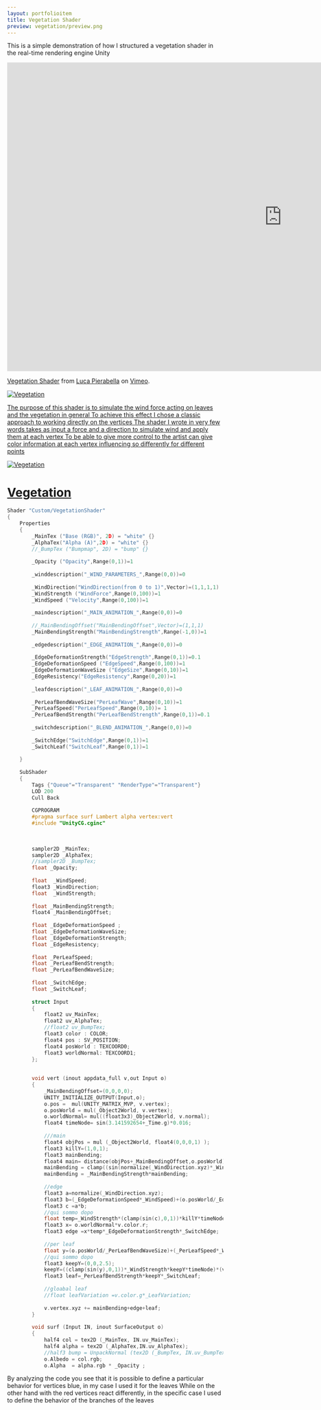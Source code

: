 ```yaml
---
layout: portfolioitem
title: Vegetation Shader
preview: vegetation/preview.png
---
```

This is a simple demonstration of how I structured a vegetation shader in the real-time rendering engine Unity
<!--more-->
<iframe src="https://player.vimeo.com/video/118272044" width="1280" height="720" frameborder="0" webkitallowfullscreen mozallowfullscreen allowfullscreen></iframe>
<p><a href="https://vimeo.com/118272044">Vegetation Shader</a> from <a href="https://vimeo.com/user1489637">Luca Pierabella</a> on <a href="https://vimeo.com">Vimeo</a>.</p>

<a href="{{ site.baseurl }}/assets/portfolio/vegetation/vegetationInspector.jpg"><img src="{{ site.baseurl }}/assets/portfolio/vegetation/vegetationInspector.jpg" alt="Vegetation" style="width: auto;"/>

The purpose of this shader is to simulate the wind force acting on leaves and the vegetation in general
To achieve this effect I chose a classic approach to working directly on the vertices
The shader I wrote in very few words takes as input a force and a direction to simulate wind and apply them at each vertex
To be able to give more control to the artist can give color information at each vertex influencing so differently for different points

<a href="{{ site.baseurl }}/assets/portfolio/vegetation/vertexcolor.jpg"><img src="{{ site.baseurl }}/assets/portfolio/vegetation/vertexcolor.jpg" alt="Vegetation" style="width: auto;"/>

# Vegetation 

```C  
Shader "Custom/VegetationShader"
{
    Properties
    {
        _MainTex ("Base (RGB)", 2D) = "white" {}
        _AlphaTex("Alpha (A)",2D) = "white" {}
        //_BumpTex ("Bumpmap", 2D) = "bump" {}
       
        _Opacity ("Opacity",Range(0,1))=1
       
        _winddescription("_WIND_PARAMETERS_",Range(0,0))=0
       
        _WindDirection("WindDirection(from 0 to 1)",Vector)=(1,1,1,1)
        _WindStrength ("WindForce",Range(0,100))=1
        _WindSpeed ("Velocity",Range(0,100))=1
       
        _maindescription("_MAIN_ANIMATION_",Range(0,0))=0
       
        //_MainBendingOffset("MainBendingOffset",Vector)=(1,1,1)
        _MainBendingStrength("MainBendingStrength",Range(-1,0))=1
       
        _edgedescription("_EDGE_ANIMATION_",Range(0,0))=0
 
        _EdgeDeformationStrength("EdgeStrength",Range(0,1))=0.1
        _EdgeDeformationSpeed ("EdgeSpeed",Range(0,100))=1
        _EdgeDeformationWaveSize ("EdgeSize",Range(0,10))=1
        _EdgeResistency("EdgeResistency",Range(0,20))=1
       
        _leafdescription("_LEAF_ANIMATION_",Range(0,0))=0
 
        _PerLeafBendWaveSize("PerLeafWave",Range(0,10))=1
        _PerLeafSpeed("PerLeafSpeed",Range(0,10))= 1
        _PerLeafBendStrength("PerLeafBendStrength",Range(0,1))=0.1
       
        _switchdescription("_BLEND_ANIMATION_",Range(0,0))=0
 
        _SwitchEdge("SwitchEdge",Range(0,1))=1
        _SwitchLeaf("SwitchLeaf",Range(0,1))=1
       
    }
   
    SubShader
    {
        Tags {"Queue"="Transparent" "RenderType"="Transparent"}
        LOD 200
        Cull Back
       
        CGPROGRAM
        #pragma surface surf Lambert alpha vertex:vert
        #include "UnityCG.cginc"
       
       
 
        sampler2D _MainTex;
        sampler2D _AlphaTex;
        //sampler2D _BumpTex;
        float _Opacity;
       
        float  _WindSpeed;
        float3 _WindDirection;
        float  _WindStrength;
       
        float _MainBendingStrength;
        float4 _MainBendingOffset;
       
        float _EdgeDeformationSpeed ;
        float _EdgeDeformationWaveSize;
        float _EdgeDeformationStrength;
        float _EdgeResistency;
 
        float _PerLeafSpeed;
        float _PerLeafBendStrength;
        float _PerLeafBendWaveSize;
 
        float _SwitchEdge;
        float _SwitchLeaf;
       
        struct Input
        {      
            float2 uv_MainTex;
            float2 uv_AlphaTex;
            //float2 uv_BumpTex;
            float3 color : COLOR;
            float4 pos : SV_POSITION;
            float4 posWorld : TEXCOORD0;
            float3 worldNormal: TEXCOORD1;
        };
 
       
        void vert (inout appdata_full v,out Input o)
        {
            _MainBendingOffset=(0,0,0,0);
            UNITY_INITIALIZE_OUTPUT(Input,o);
            o.pos =  mul(UNITY_MATRIX_MVP, v.vertex);
            o.posWorld = mul(_Object2World, v.vertex);
            o.worldNormal= mul((float3x3)_Object2World, v.normal);
            float4 timeNode= sin(3.141592654+_Time.g)*0.016;
             
            ///main
            float4 objPos = mul (_Object2World, float4(0,0,0,1) );
            float3 killY=(1,0,1);
            float3 mainBending;
            float4 main= distance(objPos+_MainBendingOffset,o.posWorld)/256;
            mainBending = clamp((sin(normalize(_WindDirection.xyz)*_WindSpeed *timeNode)),0,1)*_WindStrength*killY*main*v.texcoord.y;
            mainBending = _MainBendingStrength*mainBending;
           
            //edge
            float3 a=normalize(_WindDirection.xyz);
            float3 b=(_EdgeDeformationSpeed*_WindSpeed)+(o.posWorld/_EdgeDeformationWaveSize);
            float3 c =a*b;
            //qui sommo dopo
            float temp=_WindStrength*(clamp(sin(c),0,1))*killY*timeNode;
            float3 x= o.worldNormal*v.color.r;
            float3 edge =x*temp*_EdgeDeformationStrength*_SwitchEdge;
 
            //per leaf
            float y=(o.posWorld/_PerLeafBendWaveSize)+(_PerLeafSpeed*_WindSpeed);
            //qui sommo dopo
            float3 keepY=(0,0,2.5);
            keepY=((clamp(sin(y),0,1))*_WindStrength*keepY*timeNode)*(v.color.b);
            float3 leaf=_PerLeafBendStrength*keepY*_SwitchLeaf;
 
            //gloabal leaf
            //float leafVariation =v.color.g*_LeafVariation;
 
            v.vertex.xyz += mainBending+edge+leaf;
        }
 
        void surf (Input IN, inout SurfaceOutput o)
        {
            half4 col = tex2D (_MainTex, IN.uv_MainTex);
            half4 alpha = tex2D (_AlphaTex,IN.uv_AlphaTex);
            //half3 bump = UnpackNormal (tex2D (_BumpTex, IN.uv_BumpTex));
            o.Albedo = col.rgb;
            o.Alpha  = alpha.rgb * _Opacity ;
 ```

By analyzing the code you see that it is possible to define a particular behavior for vertices blue, in my case I used it for the leaves
While on the other hand with the red vertices react differently, in the specific case I used to define the behavior of the branches of the leaves

